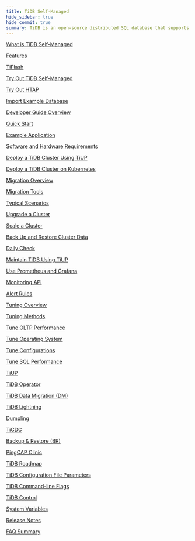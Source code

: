 ```yaml
---
title: TiDB Self-Managed
hide_sidebar: true
hide_commit: true
summary: TiDB is an open-source distributed SQL database that supports Hybrid Transactional and Analytical Processing (HTAP) workloads. The guide provides information on features, TiFlash, development, deployment, migration, maintenance, monitoring, tuning, tools, and references. It covers everything from quick start to advanced configurations and tools for TiDB.
---
```


<LearningPathContainer platform="tidb" title="TiDB Self-Managed" subTitle="TiDB is an open-source distributed SQL database that supports Hybrid Transactional and Analytical Processing (HTAP) workloads. Find the guide, samples, and references you need to use TiDB.">

<!-- Localization note for TiDB:

- English: use distributed SQL, and start to emphasize HTAP
- Chinese: can keep "NewSQL" and emphasize one-stop real-time HTAP ("一栈式实时 HTAP")
- Japanese: use NewSQL because it is well-recognized

-->

<LearningPath label="Learn" icon="cloud1">

[What is TiDB Self-Managed](https://docs.pingcap.com/tidb/v8.5/overview)

[Features](https://docs.pingcap.com/tidb/v8.5/basic-features)

[TiFlash](https://docs.pingcap.com/tidb/v8.5/tiflash-overview)

</LearningPath>

<LearningPath label="Try" icon="cloud5">

[Try Out TiDB Self-Managed](https://docs.pingcap.com/tidb/v8.5/quick-start-with-tidb)

[Try Out HTAP](https://docs.pingcap.com/tidb/v8.5/quick-start-with-htap)

[Import Example Database](https://docs.pingcap.com/tidb/v8.5/import-example-data)

</LearningPath>

<LearningPath label="Develop" icon="doc8">

[Developer Guide Overview](https://docs.pingcap.com/tidb/v8.5/dev-guide-overview)

[Quick Start](https://docs.pingcap.com/tidb/v8.5/dev-guide-build-cluster-in-cloud)

[Example Application](https://docs.pingcap.com/tidb/v8.5/dev-guide-sample-application-java-spring-boot)

</LearningPath>

<LearningPath label="Deploy" icon="deploy">

[Software and Hardware Requirements](https://docs.pingcap.com/tidb/v8.5/hardware-and-software-requirements)

[Deploy a TiDB Cluster Using TiUP](https://docs.pingcap.com/tidb/v8.5/production-deployment-using-tiup)

[Deploy a TiDB Cluster on Kubernetes](https://docs.pingcap.com/tidb-in-kubernetes/stable)

</LearningPath>

<LearningPath label="Migrate" icon="cloud3">

[Migration Overview](https://docs.pingcap.com/tidb/v8.5/migration-overview)

[Migration Tools](https://docs.pingcap.com/tidb/v8.5/migration-tools)

[Typical Scenarios](https://docs.pingcap.com/tidb/v8.5/migrate-aurora-to-tidb)

</LearningPath>

<LearningPath label="Maintain" icon="maintain">

[Upgrade a Cluster](https://docs.pingcap.com/tidb/v8.5/upgrade-tidb-using-tiup)

[Scale a Cluster](https://docs.pingcap.com/tidb/v8.5/scale-tidb-using-tiup)

[Back Up and Restore Cluster Data](https://docs.pingcap.com/tidb/v8.5/backup-and-restore-overview)

[Daily Check](https://docs.pingcap.com/tidb/v8.5/daily-check)

[Maintain TiDB Using TiUP](https://docs.pingcap.com/tidb/v8.5/maintain-tidb-using-tiup)

</LearningPath>

<LearningPath label="Monitor" icon="cloud6">

[Use Prometheus and Grafana](https://docs.pingcap.com/tidb/v8.5/tidb-monitoring-framework)

[Monitoring API](https://docs.pingcap.com/tidb/v8.5/tidb-monitoring-api)

[Alert Rules](https://docs.pingcap.com/tidb/v8.5/alert-rules)

</LearningPath>

<LearningPath label="Tune" icon="tidb-cloud-tune">

[Tuning Overview](https://docs.pingcap.com/tidb/v8.5/performance-tuning-overview)

[Tuning Methods](https://docs.pingcap.com/tidb/v8.5/performance-tuning-methods)

[Tune OLTP Performance](https://docs.pingcap.com/tidb/v8.5/performance-tuning-practices)

[Tune Operating System](https://docs.pingcap.com/tidb/v8.5/tune-operating-system)

[Tune Configurations](https://docs.pingcap.com/tidb/v8.5/configure-memory-usage)

[Tune SQL Performance](https://docs.pingcap.com/tidb/v8.5/sql-tuning-overview)

</LearningPath>

<LearningPath label="Tools" icon="doc7">

[TiUP](https://docs.pingcap.com/tidb/v8.5/tiup-overview)

[TiDB Operator](https://docs.pingcap.com/tidb/v8.5/tidb-operator-overview)

[TiDB Data Migration (DM)](https://docs.pingcap.com/tidb/v8.5/dm-overview)

[TiDB Lightning](https://docs.pingcap.com/tidb/v8.5/tidb-lightning-overview)

[Dumpling](https://docs.pingcap.com/tidb/v8.5/dumpling-overview)

[TiCDC](https://docs.pingcap.com/tidb/v8.5/ticdc-overview)

[Backup & Restore (BR)](https://docs.pingcap.com/tidb/v8.5/backup-and-restore-overview)

[PingCAP Clinic](https://docs.pingcap.com/tidb/v8.5/clinic-introduction)

</LearningPath>

<LearningPath label="Reference" icon="cloud-dev">

[TiDB Roadmap](https://docs.pingcap.com/tidb/dev/tidb-roadmap)

[TiDB Configuration File Parameters](https://docs.pingcap.com/tidb/v8.5/tidb-configuration-file)

[TiDB Command-line Flags](https://docs.pingcap.com/tidb/v8.5/command-line-flags-for-tidb-configuration)

[TiDB Control](https://docs.pingcap.com/tidb/v8.5/tidb-control)

[System Variables](https://docs.pingcap.com/tidb/v8.5/system-variables)

[Release Notes](https://docs.pingcap.com/tidb/v8.5/release-notes)

[FAQ Summary](https://docs.pingcap.com/tidb/v8.5/faq-overview)

</LearningPath>

</LearningPathContainer>
